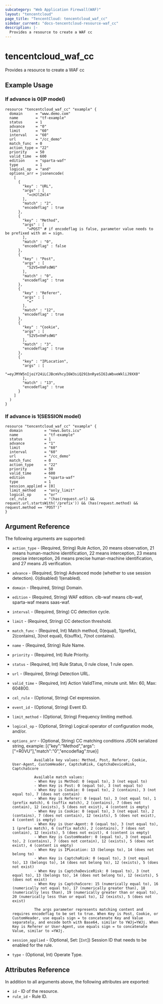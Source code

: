 ```yaml
---
subcategory: "Web Application Firewall(WAF)"
layout: "tencentcloud"
page_title: "TencentCloud: tencentcloud_waf_cc"
sidebar_current: "docs-tencentcloud-resource-waf_cc"
description: |-
  Provides a resource to create a WAF cc
---
```


# tencentcloud_waf_cc

Provides a resource to create a WAF cc

## Example Usage

### If advance is 0(IP model)

```hcl
resource "tencentcloud_waf_cc" "example" {
  domain      = "www.demo.com"
  name        = "tf-example"
  status      = 1
  advance     = "0"
  limit       = "60"
  interval    = "60"
  url         = "/cc_demo"
  match_func  = 0
  action_type = "22"
  priority    = 50
  valid_time  = 600
  edition     = "sparta-waf"
  type        = 1
  logical_op  = "and"
  options_arr = jsonencode(
    [
      {
        "key" : "URL",
        "args" : [
          "=cHJlZml4"
        ],
        "match" : "2",
        "encodeflag" : true
      },
      {
        "key" : "Method",
        "args" : [
          "=POST" # if encodeflag is false, parameter value needs to be prefixed with an = sign.
        ],
        "match" : "0",
        "encodeflag" : false
      },
      {
        "key" : "Post",
        "args" : [
          "S2V5=VmFsdWU"
        ],
        "match" : "0",
        "encodeflag" : true
      },
      {
        "key" : "Referer",
        "args" : [
          "="
        ],
        "match" : "12",
        "encodeflag" : true
      },
      {
        "key" : "Cookie",
        "args" : [
          "S2V5=VmFsdWU"
        ],
        "match" : "3",
        "encodeflag" : true
      },
      {
        "key" : "IPLocation",
        "args" : [
          "=eyJMYW5nIjoiY24iLCJBcmVhcyI6W3siQ291bnRyeSI6IuWbveWkliJ9XX0"
        ],
        "match" : "13",
        "encodeflag" : true
      }
    ]
  )
}
```

### If advance is 1(SESSION model)

```hcl
resource "tencentcloud_waf_cc" "example" {
  domain          = "news.bots.icu"
  name            = "tf-example"
  status          = 1
  advance         = "1"
  limit           = "60"
  interval        = "60"
  url             = "/cc_demo"
  match_func      = 0
  action_type     = "22"
  priority        = 50
  valid_time      = 600
  edition         = "sparta-waf"
  type            = 1
  session_applied = [0]
  limit_method    = "only_limit"
  logical_op      = "or"
  cel_rule        = "(has(request.url) && request.url.startsWith('/prefix')) && (has(request.method) && request.method == 'POST')"
}
```

## Argument Reference

The following arguments are supported:

* `action_type` - (Required, String) Rule Action, 20 means observation, 21 means human-machine identification, 22 means interception, 23 means precise interception, 26 means precise human-machine identification, and 27 means JS verification.
* `advance` - (Required, String) Advanced mode (whether to use session detection). 0(disabled) 1(enabled).
* `domain` - (Required, String) Domain.
* `edition` - (Required, String) WAF edition. clb-waf means clb-waf, sparta-waf means saas-waf.
* `interval` - (Required, String) CC detection cycle.
* `limit` - (Required, String) CC detection threshold.
* `match_func` - (Required, Int) Match method, 0(equal), 1(prefix), 2(contains), 3(not equal), 6(suffix), 7(not contains).
* `name` - (Required, String) Rule Name.
* `priority` - (Required, Int) Rule Priority.
* `status` - (Required, Int) Rule Status, 0 rule close, 1 rule open.
* `url` - (Required, String) Detection URL.
* `valid_time` - (Required, Int) Action ValidTime, minute unit. Min: 60, Max: 604800.
* `cel_rule` - (Optional, String) Cel expression.
* `event_id` - (Optional, String) Event ID.
* `limit_method` - (Optional, String) Frequency limiting method.
* `logical_op` - (Optional, String) Logical operator of configuration mode, and/or.
* `options_arr` - (Optional, String) CC matching conditions JSON serialized string, example: [{"key":"Method","args":["=R0VU"],"match":"0","encodeflag":true}] 

				Available key values: Method, Post, Referer, Cookie, User-Agent, CustomHeader, CaptchaRisk, CaptchaDeviceRisk, CaptchaScore

				Available match values:
				- When Key is Method: 0 (equal to), 3 (not equal to)
				- When Key is Post: 0 (equal to), 3 (not equal to)
				- When Key is Cookie: 0 (equal to), 2 (contains), 3 (not equal to), 7 (does not contain)
				- When Key is Referer: 0 (equal to), 3 (not equal to), 1 (prefix match), 6 (suffix match), 2 (contains), 7 (does not contain), 12 (exists), 5 (does not exist), 4 (content is empty)
				- When Key is Cookie: 0 (equal to), 3 (not equal to), 2 (contains), 7 (does not contain), 12 (exists), 5 (does not exist), 4 (content is empty)
				- When Key is User-Agent: 0 (equal to), 3 (not equal to), 1 (prefix match), 6 (suffix match), 2 (contains), 7 (does not contain), 12 (exists), 5 (does not exist), 4 (content is empty)
				- When Key is CustomHeader: 0 (equal to), 3 (not equal to), 2 (contains), 7 (does not contain), 12 (exists), 5 (does not exist), 4 (content is empty)
				- When Key is IPLocation: 13 (belongs to), 14 (does not belong to)
				- When Key is CaptchaRisk: 0 (equal to), 3 (not equal to), 13 (belongs to), 14 (does not belong to), 12 (exists), 5 (does not exist)
				- When Key is CaptchaDeviceRisk: 0 (equal to), 3 (not equal to), 13 (belongs to), 14 (does not belong to), 12 (exists), 5 (does not exist)
				- When Key is CaptchaScore: 15 (numerically equal to), 16 (numerically not equal to), 17 (numerically greater than), 18 (numerically less than), 19 (numerically greater than or equal to), 20 (numerically less than or equal to), 12 (exists), 5 (does not exist)

				The args parameter represents matching content and requires encodeflag to be set to true. When Key is Post, Cookie, or CustomHeader, use equals sign = to concatenate Key and Value separately, and encode both with Base64, similar to YWJj=YWJj. When Key is Referer or User-Agent, use equals sign = to concatenate Value, similar to =YWJj.
* `session_applied` - (Optional, Set: [`Int`]) Session ID that needs to be enabled for the rule.
* `type` - (Optional, Int) Operate Type.

## Attributes Reference

In addition to all arguments above, the following attributes are exported:

* `id` - ID of the resource.
* `rule_id` - Rule ID.


